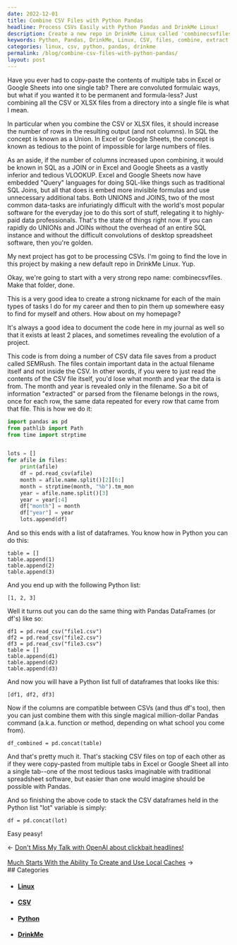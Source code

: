 ```yaml
---
date: 2022-12-01
title: Combine CSV Files with Python Pandas
headline: Process CSVs Easily with Python Pandas and DrinkMe Linux!
description: Create a new repo in DrinkMe Linux called 'combinecsvfiles' for processing CSVs. Extract information from filenames and add it to rows of the CSV using Python Pandas. Easily stack CSV dataframes in a Python list using 'pd.concat(lot)'. Discover how easy it is to combine CSVs into a single file - just use the code 'df = pd.concat(lot)'!
keywords: Python, Pandas, DrinkMe, Linux, CSV, files, combine, extract, information, filenames, rows, stack, dataframes, list, df, concat, easy, peasy
categories: linux, csv, python, pandas, drinkme
permalink: /blog/combine-csv-files-with-python-pandas/
layout: post
---
```



Have you ever had to copy-paste the contents of multiple tabs in Excel or
Google Sheets into one single tab? There are convoluted formulaic ways, but
what if you wanted it to be permanent and formula-less? Just combining all the
CSV or XLSX files from a directory into a single file is what I mean.

In particular when you combine the CSV or XLSX files, it should increase the
number of rows in the resulting output (and not columns). In SQL the concept is
known as a Union. In Excel or Google Sheets, the concept is known as tedious to
the point of impossible for large numbers of files.

As an aside, if the number of columns increased upon combining, it would be
known in SQL as a JOIN or in Excel and Google Sheets as a vastly inferior and
tedious VLOOKUP. Excel and Google Sheets now have embedded "Query" languages
for doing SQL-like things such as traditional SQL Joins, but all that does is
embed more invisible formulas and use unnecessary additional tabs. Both UNIONS
and JOINS, two of the most common data-tasks are infuriatingly difficult with
the world's most popular software for the everyday joe to do this sort of
stuff, relegating it to highly-paid data professionals. That's the state of
things right now. If you can rapidly do UNIONs and JOINs without the overhead
of an entire SQL instance and without the difficult convolutions of desktop
spreadsheet software, then you're golden.

My next project has got to be processing CSVs. I'm going to find the love in
this project by making a new default repo in DrinkMe Linux. Yup.

Okay, we're going to start with a very strong repo name: combinecsvfiles. Make
that folder, done.

This is a very good idea to create a strong nickname for each of the main types
of tasks I do for my career and then to pin them up somewhere easy to find for
myself and others. How about on my homepage?

It's always a good idea to document the code here in my journal as well so that
it exists at least 2 places, and sometimes revealing the evolution of a project.

This code is from doing a number of CSV data file saves from a product called
SEMRush. The files contain important data in the actual filename itself and not
inside the CSV. In other words, if you were to just read the contents of the
CSV file itself, you'd lose what month and year the data is from. The month and
year is revealed only in the filename. So a bit of information "extracted" or
parsed from the filename belongs in the rows, once for each row, the same data
repeated for every row that came from that file. This is how we do it:

```python
import pandas as pd
from pathlib import Path
from time import strptime


lots = []
for afile in files:
    print(afile)
    df = pd.read_csv(afile)
    month = afile.name.split()[2][6:]
    month = strptime(month, "%b").tm_mon
    year = afile.name.split()[3]
    year = year[:4]
    df["month"] = month
    df["year"] = year
    lots.append(df)
```

And so this ends with a list of dataframes. You know how in Python you can do
this:

    table = []
    table.append(1)
    table.append(2)
    table.append(3)

And you end up with the following Python list:

    [1, 2, 3]

Well it turns out you can do the same thing with Pandas DataFrames (or df's)
like so:

    df1 = pd.read_csv("file1.csv")
    df2 = pd.read_csv("file2.csv")
    df3 = pd.read_csv("file3.csv")
    table = []
    table.append(d1)
    table.append(d2)
    table.append(d3)

And now you will have a Python list full of dataframes that looks like this:

    [df1, df2, df3]

Now if the columns are compatible between CSVs (and thus df's too), then you
can just combine them with this single magical million-dollar Pandas command
(a.k.a. function or method, depending on what school you come from).

    df_combined = pd.concat(table)

And that's pretty much it. That's stacking CSV files on top of each other as if
they were copy-pasted from multiple tabs in Excel or Google Sheet all into a
single tab--one of the most tedious tasks imaginable with traditional
spreadsheet software, but easier than one would imagine should be possible with
Pandas.

And so finishing the above code to stack the CSV dataframes held in the Python
list "lot" variable is simply:

    df = pd.concat(lot)

Easy peasy!


<div class="arrow-links"><div class="post-nav-prev"><span class="arrow">&larr;&nbsp;</span><a href="/blog/don-t-miss-my-talk-with-openai-about-clickbait-headlines/">Don't Miss My Talk with OpenAI about clickbait headlines!</a></div> &nbsp; <div class="post-nav-next"><a href="/blog/much-starts-with-the-ability-to-create-and-use-local-caches/">Much Starts With the Ability To Create and Use Local Caches</a><span class="arrow">&nbsp;&rarr;</span></div></div>
## Categories

<ul>
<li><h4><a href='/linux/'>Linux</a></h4></li>
<li><h4><a href='/csv/'>CSV</a></h4></li>
<li><h4><a href='/python/'>Python</a></h4></li>
<li><h4><a href='/drinkme/'>DrinkMe</a></h4></li></ul>